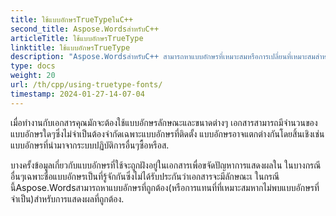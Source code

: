 ```yaml
---
title: ใช้แบบอักษรTrueTypeในC++
second_title: Aspose.WordsสำหรับC++
articleTitle: ใช้แบบอักษรTrueType
linktitle: ใช้แบบอักษรTrueType
description: "Aspose.WordsสำหรับC++ สามารถหาแบบอักษรที่เหมาะสมหรือการเปลี่ยนที่เหมาะสมสำหรับการแสดงผลเอกสารที่ถูกต้อง ว่างเอกสารที่แสดงและต้นฉบับน้อยที่สุดเมื่อมีข้อมูลไม่เพียงพอเกี่ยวกับแบบอักษร."
type: docs
weight: 20
url: /th/cpp/using-truetype-fonts/
timestamp: 2024-01-27-14-07-04
---
```


เมื่อทำงานกับเอกสารคุณมักจะต้องใช้แบบอักษรลักษณะและขนาดต่างๆ เอกสารสามารถมีจำนวนของแบบอักษรใดๆซึ่งไม่จำเป็นต้องจำกัดเฉพาะแบบอักษรที่ติดตั้ง แบบอักษรอาจแตกต่างกันโดยสิ้นเชิงเช่นแบบอักษรที่นำมาจากระบบปฏิบัติการอื่นๆซื้อหรือส.

บางครั้งข้อมูลเกี่ยวกับแบบอักษรที่ใช้จะถูกฝังอยู่ในเอกสารเพื่อขจัดปัญหาการแสดงผลใน ในบางกรณีอื่นๆเฉพาะชื่อแบบอักษรเป็นที่รู้จักกันซึ่งไม่ได้รับประกันว่าเอกสารจะมีลักษณะเ ในกรณีนี้Aspose.Wordsสามารถหาแบบอักษรที่ถูกต้อง(หรือการแทนที่ที่เหมาะสมหากไม่พบแบบอักษรที่จำเป็น)สำหรับการแสดงผลที่ถูกต้อง.
